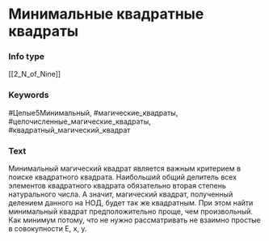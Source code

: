 # Минимальные квадратные квадраты
### Info type
[[2_N_of_Nine]]
### Keywords
#Целые5Минимальный, #магические_квадраты, #целочисленные_магические_квадраты, #квадратный_магический_квадрат
### Text
Минимальный магический квадрат является важным критерием в поиске квадратного квадрата. Наибольший общий делитель всех элементов квадратного квадрата обязательно вторая степень натурального числа. А значит, магический квадрат, полученный делением данного на НОД, будет так же квадратным. При этом найти минимальный квадрат предположительно проще, чем произвольный. Как минимум потому, что не нужно рассматривать не взаимно простые в совокупности E, x, y.